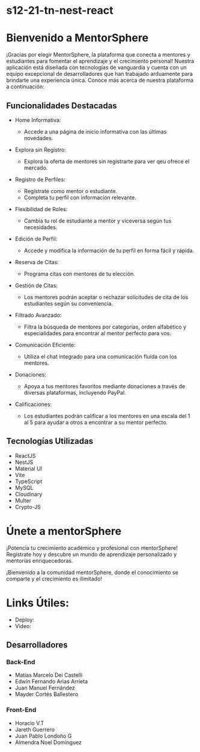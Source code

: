 # s12-21-tn-nest-react
# Bienvenido a MentorSphere
¡Gracias por elegir MentorSphere, la plataforma que conecta a mentores y estudiantes para fomentar el aprendizaje y el crecimiento personal! Nuestra aplicación está diseñada con tecnologías de vanguardia y cuenta con un equipo excepcional de desarrolladores que han trabajado arduamente para brindarte una experiencia única. Conoce más acerca de nuestra plataforma a continuación:

## Funcionalidades Destacadas
* Home Informativa:
    * Accede a una página de inicio informativa con las últimas novedades.

* Explora sin Registro:
    * Explora la oferta de mentores sin registrarte para ver qeu ofrece el mercado.

* Registro de Perfiles:
    * Regístrate como mentor o estudiante.
    * Completa tu perfil con información relevante.

* Flexibilidad de Roles:
    * Cambia tu rol de estudiante a mentor y viceversa según tus necesidades.

* Edición de Perfil:
    * Accede y modifica la información de tu perfil en forma fácil y rápida.

* Reserva de Citas:
    * Programa citas con mentores de tu elección.

* Gestión de Citas:
    * Los mentores podrán aceptar o rechazar solicitudes de cita de los estudiantes según su conveniencia.

* Filtrado Avanzado:
    * Filtra la búsqueda de mentores por categorías, orden alfabético y especialidades para encontrar al mentor perfecto para vos.

* Comunicación Eficiente:
    * Utiliza el chat integrado para una comunicación fluida con los mentores.

* Donaciones:
    * Apoya a tus mentores favoritos mediante donaciones a través de diversas plataformas, incluyendo PayPal.

* Calificaciones:
    * Los estudiantes podrán calificar a los mentores en una escala del 1 al 5 para ayudar a otros a encontrar a su mentor perfecto.

## Tecnologías Utilizadas
* ReactJS
* NestJS
* Material UI
* Vite
* TypeScript
* MySQL
* Cloudinary
* Multer
* Crypto-JS

# Únete a mentorSphere
¡Potencia tu crecimiento académico y profesional con mentorSphere! Regístrate hoy y descubre un mundo de aprendizaje personalizado y mentorías enriquecedoras.

¡Bienvenido a la comunidad mentorSphere, donde el conocimiento se comparte y el crecimiento es ilimitado!

# Links Útiles:
* Deploy:
* Video:

## Desarrolladores
### Back-End
* Matias Marcelo Dei Castelli
* Edwin Fernando Arias Arrieta
* Juan Manuel Fernández
* Mayder Cortés Ballestero

### Front-End
* Horacio V.T
* Jareth Guerrero
* Juan Pablo Londoño G
* Almendra Noel Domínguez